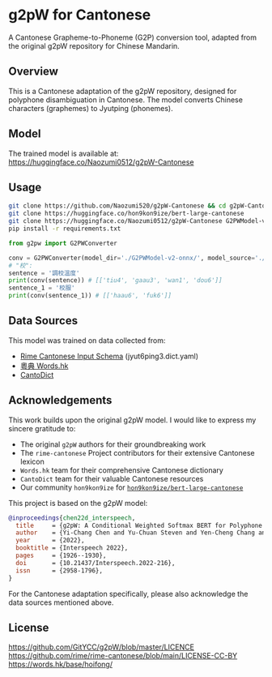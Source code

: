 # g2pW for Cantonese
A Cantonese Grapheme-to-Phoneme (G2P) conversion tool, adapted from the original g2pW repository for Chinese Mandarin.

## Overview
This is a Cantonese adaptation of the g2pW repository, designed for polyphone disambiguation in Cantonese. The model converts Chinese characters (graphemes) to Jyutping (phonemes).

## Model
The trained model is available at:  
https://huggingface.co/Naozumi0512/g2pW-Cantonese

## Usage
```bash
git clone https://github.com/Naozumi520/g2pW-Cantonese && cd g2pW-Cantonese
git clone https://huggingface.co/hon9kon9ize/bert-large-cantonese
git clone https://huggingface.co/Naozumi0512/g2pW-Cantonese G2PWModel-v2-onnx
pip install -r requirements.txt
```
```python
from g2pw import G2PWConverter

conv = G2PWConverter(model_dir='./G2PWModel-v2-onnx/', model_source='./bert-large-cantonese/', use_cuda=True)
# "校":
sentence = '調校溫度'
print(conv(sentence)) # [['tiu4', 'gaau3', 'wan1', 'dou6']]
sentence_1 = '校服'
print(conv(sentence_1)) # [['haau6', 'fuk6']]
```

## Data Sources
This model was trained on data collected from:
- [Rime Cantonese Input Schema](https://github.com/rime/rime-cantonese) (jyut6ping3.dict.yaml)
- [粵典 Words.hk](https://words.hk/)
- [CantoDict](https://cantonese.sheik.co.uk/)


## Acknowledgements
This work builds upon the original g2pW model. I would like to express my sincere gratitude to:

- The original `g2pW` authors for their groundbreaking work
- The `rime-cantonese` Project contributors for their extensive Cantonese lexicon
- `Words.hk` team for their comprehensive Cantonese dictionary
- `CantoDict` team for their valuable Cantonese resources
- Our community `hon9kon9ize` for [`hon9kon9ize/bert-large-cantonese`](https://huggingface.co/hon9kon9ize/bert-large-cantonese)

This project is based on the g2pW model:

```bibtex
@inproceedings{chen22d_interspeech,
  title     = {g2pW: A Conditional Weighted Softmax BERT for Polyphone Disambiguation in Mandarin},
  author    = {Yi-Chang Chen and Yu-Chuan Steven and Yen-Cheng Chang and Yi-Ren Yeh},
  year      = {2022},
  booktitle = {Interspeech 2022},
  pages     = {1926--1930},
  doi       = {10.21437/Interspeech.2022-216},
  issn      = {2958-1796},
}
```

For the Cantonese adaptation specifically, please also acknowledge the data sources mentioned above.

## License
https://github.com/GitYCC/g2pW/blob/master/LICENCE  
https://github.com/rime/rime-cantonese/blob/main/LICENSE-CC-BY  
https://words.hk/base/hoifong/
